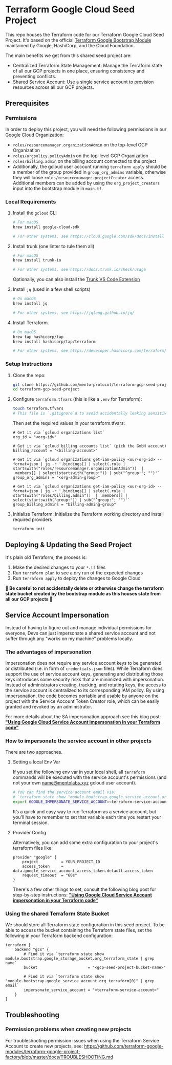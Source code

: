 # Terraform Google Cloud Seed Project

This repo houses the Terraform code for our Terraform Google Cloud Seed Project. It's based on the official [Terraform Google Bootstrap Module](https://registry.terraform.io/modules/terraform-google-modules/bootstrap/google/latest) maintained by Google, HashiCorp, and the Cloud Foundation.

The main benefits we get from this shared seed project are:

- Centralized Terraform State Management: Manage the Terraform state of all our GCP projects in one place, ensuring consistency and preventing conflicts.
- Shared Service Account: Use a single service account to provision resources across all our GCP projects.

## Prerequisites

### Permissions

In order to deploy this project, you will need the following permissions in our Google Cloud Organization:

- `roles/resourcemanager.organizationAdmin` on the top-level GCP Organization
- `roles/orgpolicy.policyAdmin` on the top-level GCP Organization
- `roles/billing.admin` on the billing account connected to the project
- Additionally, the gcloud user account running `terraform apply` should be a member of the group provided in `group_org_admins` variable, otherwise they will loose `roles/resourcemanager.projectCreator` access. Additional members can be added by using the `org_project_creators` input into the bootstrap module in `main.tf`.

### Local Requirements

1. Install the `gcloud` CLI

   ```sh
   # For macOS
   brew install google-cloud-sdk

   # For other systems, see https://cloud.google.com/sdk/docs/install
   ```

1. Install trunk (one linter to rule them all)

   ```sh
   # For macOS
   brew install trunk-io

   # For other systems, see https://docs.trunk.io/check/usage
   ```

   Optionally, you can also install the [Trunk VS Code Extension](https://marketplace.visualstudio.com/items?itemName=Trunk.io)

1. Install `jq` (used in a few shell scripts)

   ```sh
   # On macOS
   brew install jq

   # For other systems, see https://jqlang.github.io/jq/
   ```

1. Install Terraform

   ```sh
   # On macOS
   brew tap hashicorp/tap
   brew install hashicorp/tap/terraform

   # For other systems, see https://developer.hashicorp.com/terraform/install
   ```

### Setup Instructions

1. Clone the repo:

   ```sh
   git clone https://github.com/mento-protocol/terraform-gcp-seed-project.git
   cd terraform-gcp-seed-project
   ```

1. Configure `terraform.tfvars` (this is like a `.env` for Terraform):

   ```sh
   touch terraform.tfvars
   # This file is `.gitignore`d to avoid accidentally leaking sensitive data
   ```

   Then set the required values in your terraform.tfvars:

   ```hcl
   # Get it via `gcloud organizations list`
   org_id = "<org-id>"

   # Get it via `gcloud billing accounts list` (pick the GmbH account)
   billing_account = "<billing-account>"

   # Get it via `gcloud organizations get-iam-policy <our-org-id> --format=json | jq -r '.bindings[] | select(.role | startswith("roles/resourcemanager.organizationAdmin"))  | .members[] | select(startswith("group:")) | sub("^group:"; "")'`
   group_org_admins = "<org-admin-group>"

   # Get it via `gcloud organizations get-iam-policy <our-org-id> --format=json | jq -r '.bindings[] | select(.role | startswith("roles/billing.admin"))  | .members[] | select(startswith("group:")) | sub("^group:"; "")'`
   group_billing_admins = "billing-adming-group"
   ```

1. Initialize Terraform: Initialize the Terraform working directory and install required providers

   ```sh
   terraform init
   ```

## Deploying & Updating the Seed Project

It's plain old Terraform, the process is:

1. Make the desired changes to your `*.tf` files
1. Run `terraform plan` to see a dry run of the expected changes
1. Run `terraform apply` to deploy the changes to Google Cloud

<!-- markdownlint-disable MD036 -->

**🚨 Be careful to not accidentally delete or otherwise change the terraform state bucket created by the bootstrap module as this houses state from all our GCP projects 🚨**

<!-- markdownlint-enable MD036 -->

## Service Account Impersonation

Instead of having to figure out and manage individual permissions for everyone, Devs can just impersonate a shared service account and not suffer through any "works on my machine" problems locally.

### The advantages of impersonation

Impersonation does not require any service account keys to be generated or distributed (i.e. in form of `credentials.json` files). While Terraform does support the use of service account keys, generating and distributing those keys introduces some security risks that are minimized with impersonation. Instead of administrators creating, tracking, and rotating keys, the access to the service account is centralized to its corresponding IAM policy. By using impersonation, the code becomes portable and usable by anyone on the project with the Service Account Token Creator role, which can be easily granted and revoked by an administrator.

For more details about the SA impersonation approach see this blog post: [**"Using Google Cloud Service Account impersonation in your Terraform code"**](https://cloud.google.com/blog/topics/developers-practitioners/using-google-cloud-service-account-impersonation-your-terraform-code)

### How to impersonate the service account in other projects

There are two approaches.

1. Setting a local Env Var

   <!-- markdownlint-disable MD034 -->

   If you set the following env var in your local shell, all `terraform` commands will be executed with the service account's permissions (and not your own <name@mentolabs.xyz> gcloud user account).
   <!-- markdownlint-enable MD034 -->

   ```sh
   # You can find the service account email via:
   # `terraform state show "module.bootstrap.google_service_account.org_terraform[0]" | grep email`
   export GOOGLE_IMPERSONATE_SERVICE_ACCOUNT=<terraform-service-account-email>
   ```

   It’s a quick and easy way to run Terraform as a service account, but you’ll have to remember to set that variable each time you restart your terminal session.

2. Provider Config

   Alternatively, you can add some extra configuration to your project's terraform files like:

   ```hcl
   provider "google" {
       project          = YOUR_PROJECT_ID
       access_token     = data.google_service_account_access_token.default.access_token
       request_timeout  = "60s"
   }
   ```

   There's a few other things to set, consult the following blog post for step-by-step instructions: [**"Using Google Cloud Service Account impersonation in your Terraform code"**](https://cloud.google.com/blog/topics/developers-practitioners/using-google-cloud-service-account-impersonation-your-terraform-code)

### Using the shared Terraform State Bucket

We should store all Terraform state configuration in this seed project. To be able to access the bucket containing
the Terraform state files, set the following in your Terraform backend configuration:

```hcl
terraform {
    backend "gcs" {
        # Find it via `terraform state show module.bootstrap.google_storage_bucket.org_terraform_state | grep name`
        bucket                      = "<gcp-seed-project-bucket-name>"

        # Find it via `terraform state show "module.bootstrap.google_service_account.org_terraform[0]" | grep email`
        impersonate_service_account = "<terraform-service-account>"
    }
}
```

## Troubleshooting

### Permission problems when creating new projects

For troubleshooting permission issues when using the Terraform Service Account to create new projects,
see: <https://github.com/terraform-google-modules/terraform-google-project-factory/blob/master/docs/TROUBLESHOOTING.md>
